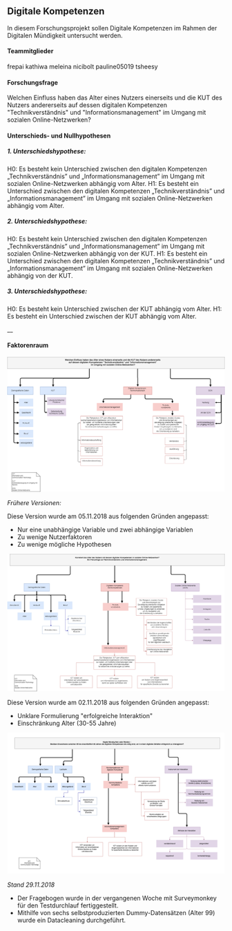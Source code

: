 ## Digitale Kompetenzen
In diesem Forschungsprojekt sollen Digitale Kompetenzen im Rahmen der Digitalen Mündigkeit untersucht werden.

#### Teammitglieder
frepai
kathiwa
meleina
nicibolt
pauline05019
tsheesy

#### Forschungsfrage
Welchen Einfluss haben das Alter eines Nutzers einerseits und die KUT des Nutzers andererseits auf dessen digitalen Kompetenzen "Technikverständnis" und "Informationsmanagement" im Umgang mit sozialen Online-Netzwerken?

#### Unterschieds- und Nullhypothesen
##### 1. Unterschiedshypothese:
H0: Es besteht kein Unterschied zwischen den digitalen Kompetenzen „Technikverständnis” und „Informationsmanagement” im Umgang mit sozialen Online-Netzwerken abhängig vom Alter.
H1: Es besteht ein Unterschied zwischen den digitalen Kompetenzen „Technikverständnis” und „Informationsmanagement” im Umgang mit sozialen Online-Netzwerken abhängig vom Alter.

##### 2. Unterschiedshypothese:
H0: Es besteht kein Unterschied zwischen den digitalen Kompetenzen „Technikverständnis” und „Informationsmanagement” im Umgang mit sozialen Online-Netzwerken abhängig von der KUT.
H1: Es besteht ein Unterschied zwischen den digitalen Kompetenzen „Technikverständnis” und „Informationsmanagement” im Umgang mit sozialen Online-Netzwerken abhängig von der KUT.

##### 3. Unterschiedshypothese:
H0: Es besteht kein Unterschied zwischen der KUT abhängig vom Alter.
H1: Es besteht ein Unterschied zwischen der KUT abhängig vom Alter.


__



#### Faktorenraum

![tooltip](images/DigitaleKompetenzen_FR_051118.png)

*_Frühere Versionen:_*

Diese Version wurde am 05.11.2018 aus folgenden Gründen angepasst:

* Nur eine unabhängige Variable und zwei abhängige Variablen
* Zu wenige Nutzerfaktoren
* Zu wenige mögliche Hypothesen

![tooltip](images/DigitaleKompetenzen_FR_021118.png)

Diese Version wurde am 02.11.2018 aus folgenden Gründen angepasst:

* Unklare Formulierung "erfolgreiche Interaktion"
* Einschränkung Alter (30-55 Jahre)


![tooltip](images/DigitaleKompetenzen_FR_241018.png)

*_Stand 29.11.2018_*
* Der Fragebogen wurde in der vergangenen Woche mit Surveymonkey für den Testdurchlauf fertiggestellt.
* Mithilfe von sechs selbstproduzierten Dummy-Datensätzen (Alter 99) wurde ein Datacleaning durchgeführt.
